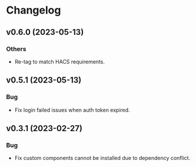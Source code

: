 # Changelog

<!--next-version-placeholder-->
## v0.6.0 (2023-05-13)
### Others
* Re-tag to match HACS requirements. 

## v0.5.1 (2023-05-13)
### Bug
* Fix login failed issues when auth token expired.

## v0.3.1 (2023-02-27)
### Bug
* Fix custom components cannot be installed due to dependency conflict.